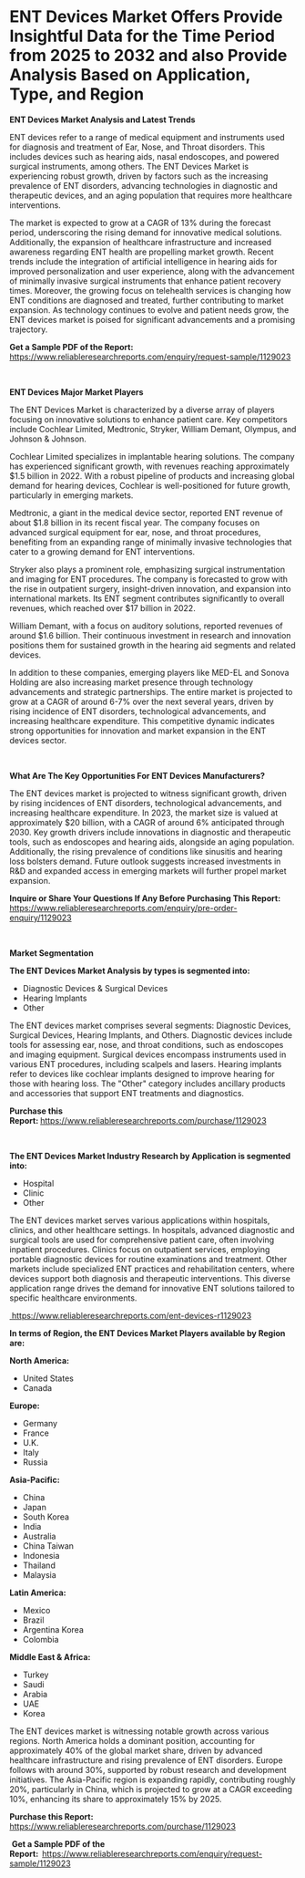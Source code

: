 <p><h1>ENT Devices Market Offers Provide Insightful Data for the Time Period from 2025 to 2032 and also Provide Analysis Based on Application, Type, and Region</h1></p><p><strong>ENT Devices Market Analysis and Latest Trends</strong></p>
<p><p>ENT devices refer to a range of medical equipment and instruments used for diagnosis and treatment of Ear, Nose, and Throat disorders. This includes devices such as hearing aids, nasal endoscopes, and powered surgical instruments, among others. The ENT Devices Market is experiencing robust growth, driven by factors such as the increasing prevalence of ENT disorders, advancing technologies in diagnostic and therapeutic devices, and an aging population that requires more healthcare interventions.</p><p>The market is expected to grow at a CAGR of 13% during the forecast period, underscoring the rising demand for innovative medical solutions. Additionally, the expansion of healthcare infrastructure and increased awareness regarding ENT health are propelling market growth. Recent trends include the integration of artificial intelligence in hearing aids for improved personalization and user experience, along with the advancement of minimally invasive surgical instruments that enhance patient recovery times. Moreover, the growing focus on telehealth services is changing how ENT conditions are diagnosed and treated, further contributing to market expansion. As technology continues to evolve and patient needs grow, the ENT devices market is poised for significant advancements and a promising trajectory.</p></p>
<p><strong>Get a Sample PDF of the Report:&nbsp;</strong> <a href="https://www.reliableresearchreports.com/enquiry/request-sample/1129023?utm_campaign=2098&utm_medium=2&utm_source=Github&utm_content=ia&utm_term=13042025&utm_id=ent-devices">https://www.reliableresearchreports.com/enquiry/request-sample/1129023</a></p>
<p>&nbsp;</p>
<p><strong>ENT Devices Major Market Players</strong></p>
<p><p>The ENT Devices Market is characterized by a diverse array of players focusing on innovative solutions to enhance patient care. Key competitors include Cochlear Limited, Medtronic, Stryker, William Demant, Olympus, and Johnson & Johnson.</p><p>Cochlear Limited specializes in implantable hearing solutions. The company has experienced significant growth, with revenues reaching approximately $1.5 billion in 2022. With a robust pipeline of products and increasing global demand for hearing devices, Cochlear is well-positioned for future growth, particularly in emerging markets.</p><p>Medtronic, a giant in the medical device sector, reported ENT revenue of about $1.8 billion in its recent fiscal year. The company focuses on advanced surgical equipment for ear, nose, and throat procedures, benefiting from an expanding range of minimally invasive technologies that cater to a growing demand for ENT interventions.</p><p>Stryker also plays a prominent role, emphasizing surgical instrumentation and imaging for ENT procedures. The company is forecasted to grow with the rise in outpatient surgery, insight-driven innovation, and expansion into international markets. Its ENT segment contributes significantly to overall revenues, which reached over $17 billion in 2022.</p><p>William Demant, with a focus on auditory solutions, reported revenues of around $1.6 billion. Their continuous investment in research and innovation positions them for sustained growth in the hearing aid segments and related devices.</p><p>In addition to these companies, emerging players like MED-EL and Sonova Holding are also increasing market presence through technology advancements and strategic partnerships. The entire market is projected to grow at a CAGR of around 6-7% over the next several years, driven by rising incidence of ENT disorders, technological advancements, and increasing healthcare expenditure. This competitive dynamic indicates strong opportunities for innovation and market expansion in the ENT devices sector.</p></p>
<p>&nbsp;</p>
<p><strong>What Are The Key Opportunities For ENT Devices Manufacturers?</strong></p>
<p><p>The ENT devices market is projected to witness significant growth, driven by rising incidences of ENT disorders, technological advancements, and increasing healthcare expenditure. In 2023, the market size is valued at approximately $20 billion, with a CAGR of around 6% anticipated through 2030. Key growth drivers include innovations in diagnostic and therapeutic tools, such as endoscopes and hearing aids, alongside an aging population. Additionally, the rising prevalence of conditions like sinusitis and hearing loss bolsters demand. Future outlook suggests increased investments in R&D and expanded access in emerging markets will further propel market expansion.</p></p>
<p><strong>Inquire or Share Your Questions If Any Before Purchasing This Report:</strong> <a href="https://www.reliableresearchreports.com/enquiry/pre-order-enquiry/1129023?utm_campaign=2098&utm_medium=2&utm_source=Github&utm_content=ia&utm_term=13042025&utm_id=ent-devices">https://www.reliableresearchreports.com/enquiry/pre-order-enquiry/1129023</a></p>
<p>&nbsp;</p>
<p><strong>Market Segmentation</strong></p>
<p><strong>The ENT Devices Market Analysis by types is segmented into:</strong></p>
<p><ul><li>Diagnostic Devices & Surgical Devices</li><li>Hearing Implants</li><li>Other</li></ul></p>
<p><p>The ENT devices market comprises several segments: Diagnostic Devices, Surgical Devices, Hearing Implants, and Others. Diagnostic devices include tools for assessing ear, nose, and throat conditions, such as endoscopes and imaging equipment. Surgical devices encompass instruments used in various ENT procedures, including scalpels and lasers. Hearing implants refer to devices like cochlear implants designed to improve hearing for those with hearing loss. The "Other" category includes ancillary products and accessories that support ENT treatments and diagnostics.</p></p>
<p><strong>Purchase this Report:&nbsp;</strong><a href="https://www.reliableresearchreports.com/purchase/1129023?utm_campaign=2098&utm_medium=2&utm_source=Github&utm_content=ia&utm_term=13042025&utm_id=ent-devices">https://www.reliableresearchreports.com/purchase/1129023</a></p>
<p>&nbsp;</p>
<p><strong>The ENT Devices Market Industry Research by Application is segmented into:</strong></p>
<p><ul><li>Hospital</li><li>Clinic</li><li>Other</li></ul></p>
<p><p>The ENT devices market serves various applications within hospitals, clinics, and other healthcare settings. In hospitals, advanced diagnostic and surgical tools are used for comprehensive patient care, often involving inpatient procedures. Clinics focus on outpatient services, employing portable diagnostic devices for routine examinations and treatment. Other markets include specialized ENT practices and rehabilitation centers, where devices support both diagnosis and therapeutic interventions. This diverse application range drives the demand for innovative ENT solutions tailored to specific healthcare environments.</p></p>
<p><a href="https://www.reliableresearchreports.com/ent-devices-r1129023?utm_campaign=2098&utm_medium=2&utm_source=Github&utm_content=ia&utm_term=13042025&utm_id=ent-devices">&nbsp;https://www.reliableresearchreports.com/ent-devices-r1129023</a></p>
<p><strong>In terms of Region, the ENT Devices Market Players available by Region are:</strong></p>
<p>
    <p> <strong> North America: </strong>
        <ul>
            <li>United States</li>
            <li>Canada</li>
        </ul>
        </p> 
    <p> <strong> Europe: </strong>
        <ul>
            <li>Germany</li>
            <li>France</li>
            <li>U.K.</li>
            <li>Italy</li>
            <li>Russia</li>
        </ul>
        </p> 
    <p> <strong> Asia-Pacific: </strong>
        <ul>
            <li>China</li>
            <li>Japan</li>
            <li>South Korea</li>
            <li>India</li>
            <li>Australia</li>
            <li>China Taiwan</li>
            <li>Indonesia</li>
            <li>Thailand</li>
            <li>Malaysia</li>
        </ul>
        </p> 
    <p> <strong> Latin America: </strong>
        <ul>
            <li>Mexico</li>
            <li>Brazil</li>
            <li>Argentina Korea</li>
            <li>Colombia</li>
        </ul>
        </p> 
    <p> <strong> Middle East & Africa: </strong>
        <ul>
            <li>Turkey</li>
            <li>Saudi</li>
            <li>Arabia</li>
            <li>UAE</li>
            <li>Korea</li>
        </ul>
    </p>
    </p>
<p><p>The ENT devices market is witnessing notable growth across various regions. North America holds a dominant position, accounting for approximately 40% of the global market share, driven by advanced healthcare infrastructure and rising prevalence of ENT disorders. Europe follows with around 30%, supported by robust research and development initiatives. The Asia-Pacific region is expanding rapidly, contributing roughly 20%, particularly in China, which is projected to grow at a CAGR exceeding 10%, enhancing its share to approximately 15% by 2025.</p></p>
<p><strong>Purchase this Report: </strong><a href="https://www.reliableresearchreports.com/purchase/1129023?utm_campaign=2098&utm_medium=2&utm_source=Github&utm_content=ia&utm_term=13042025&utm_id=ent-devices">https://www.reliableresearchreports.com/purchase/1129023</a></p>
<p>&nbsp;<strong>Get a Sample PDF of the Report:&nbsp;&nbsp;</strong><a href="https://www.reliableresearchreports.com/enquiry/request-sample/1129023?utm_campaign=2098&utm_medium=2&utm_source=Github&utm_content=ia&utm_term=13042025&utm_id=ent-devices">https://www.reliableresearchreports.com/enquiry/request-sample/1129023</a></p>
<p><strong></strong></p>
<p><p></p><p></p><p></p></p>